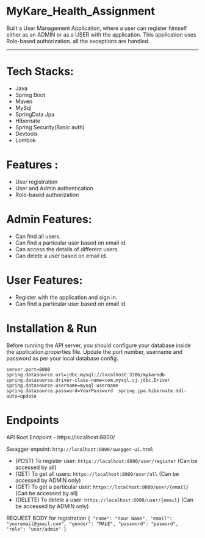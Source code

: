 # MyKare_Health_Assignment

Built a User Management Application, where a user can register himself either as an ADMIN or as a USER with the application. This application uses Role-based authorization. all the exceptions are handled.



___________________________________________________________________________________________________________________________________________________________

# Tech Stacks: 

* Java
* Spring Boot
* Maven
* MySql
* SpringData Jpa
* Hibernate
* Spring Security(Basic auth)
* Devtools
* Lombok

# Features :

* User registration
* User and Admin authentication
* Role-based authorization

# Admin Features:

* Can find all users.
* Can find a particular user based on email id.
* Can access the details of different users.
* Can delete a user based on email id.

# User Features:

* Register with the application and sign in.
* Can find a particular user based on email id.



# Installation & Run

Before running the API server, you should configure your database inside the application.properties file.
Update the port number, username and password as per your local database config. 

`server.port=8000
spring.datasource.url=jdbc:mysql://localhost:3306/mykaredb 
spring.datasource.driver-class-name=com.mysql.cj.jdbc.Driver
spring.datasource.username=mysql username 
spring.datasource.password=YourPassword 
spring.jpa.hibernate.ddl-auto=update`

# Endpoints
API Root Endpoint - https://localhost:8800/

Swagger enpoint: `http://localhost:8000/swagger-ui.html`

* (POST) To register user: `https://localhost:8000/user/register`  (Can be accessed by all)
* (GET) To get all users: `https://localhost:8000/user/all`  (Can be accessed by ADMIN only)
* (GET) To get a particular user: `https://localhost:8000/user/{email}` (Can be accessed by all)
* (DELETE) To delete a user: `https://localhost:8000/user/{email}` (Can be accessed by ADMIN only)

REQUEST BODY for registration
`{
    "name": "Your Name",
    "email": "youremail@gmail.com",
    "gender": "MALE",
    "password": "pasword",
    "role": "user/admin"
}`
